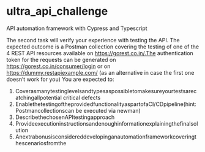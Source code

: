 # ultra_api_challenge
API automation framework with Cypress and Typescript

The second task will verify your experience with testing the API.
The expected outcome is a Postman collection covering the testing of one of the 4 REST API resources available on https://gorest.co.in/.The authentication token for the requests can be generated on https://gorest.co.in/consumer/login or on https://dummy.restapiexample.com/ (as an alternative in case the first one doesn’t work for you)
You are expected to:
1. Coverasmanytestinglevelsandtypesaspossibletomakesureyourtestsarecatchingallpotential critical defects
2. EnablethetestingoftheprovidedfunctionalityaspartofaCI/CDpipeline(hint:Postmancollectionscan be executed via newman)
3. DescribethechosenAPItestingapproach
4. Provideexecutioninstructionsandenoughinformationexplainingthefinalsolution
5. Anextrabonusisconsidereddevelopinganautomationframeworkcoveringthescenariosfromthe
